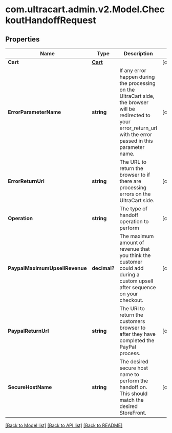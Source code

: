 # com.ultracart.admin.v2.Model.CheckoutHandoffRequest
## Properties

Name | Type | Description | Notes
------------ | ------------- | ------------- | -------------
**Cart** | [**Cart**](Cart.md) |  | [optional] 
**ErrorParameterName** | **string** | If any error happen during the processing on the UltraCart side, the browser will be redirected to your error_return_url with the error passed in this parameter name. | [optional] 
**ErrorReturnUrl** | **string** | The URL to return the browser to if there are processing errors on the UltraCart side. | [optional] 
**Operation** | **string** | The type of handoff operation to perform | [optional] 
**PaypalMaximumUpsellRevenue** | **decimal?** | The maximum amount of revenue that you think the customer could add during a custom upsell after sequence on your checkout. | [optional] 
**PaypalReturnUrl** | **string** | The URl to return the customers browser to after they have completed the PayPal process. | [optional] 
**SecureHostName** | **string** | The desired secure host name to perform the handoff on.  This should match the desired StoreFront. | [optional] 

[[Back to Model list]](../README.md#documentation-for-models) [[Back to API list]](../README.md#documentation-for-api-endpoints) [[Back to README]](../README.md)

